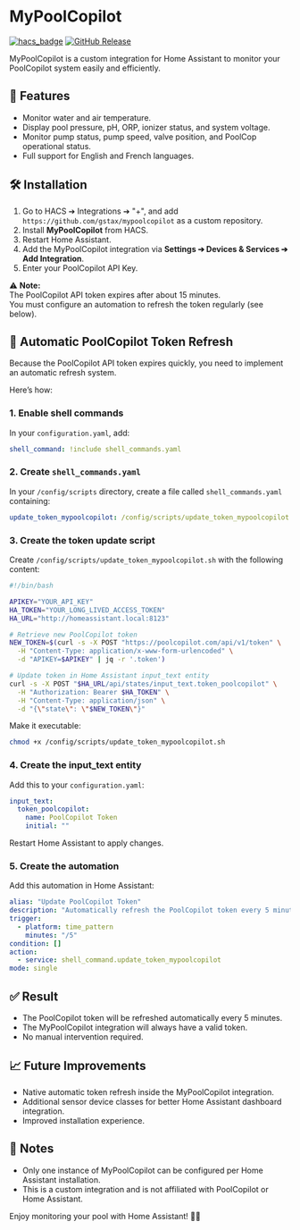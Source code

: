 # MyPoolCopilot

[![hacs_badge](https://img.shields.io/badge/HACS-Custom-orange.svg)](https://hacs.xyz/) [![GitHub Release](https://img.shields.io/github/v/release/gstax/mypoolcopilot)](https://github.com/gstax/mypoolcopilot/releases)

MyPoolCopilot is a custom integration for Home Assistant to monitor your PoolCopilot system easily and efficiently.

## 🚀 Features

- Monitor water and air temperature.
- Display pool pressure, pH, ORP, ionizer status, and system voltage.
- Monitor pump status, pump speed, valve position, and PoolCop operational status.
- Full support for English and French languages.

## 🛠 Installation

1. Go to HACS ➔ Integrations ➔ "+", and add `https://github.com/gstax/mypoolcopilot` as a custom repository.
2. Install **MyPoolCopilot** from HACS.
3. Restart Home Assistant.
4. Add the MyPoolCopilot integration via **Settings ➔ Devices & Services ➔ Add Integration**.
5. Enter your PoolCopilot API Key.

⚠️ **Note:**  
The PoolCopilot API token expires after about 15 minutes.  
You must configure an automation to refresh the token regularly (see below).

## 🧩 Automatic PoolCopilot Token Refresh

Because the PoolCopilot API token expires quickly, you need to implement an automatic refresh system.

Here’s how:

### 1. Enable shell commands

In your `configuration.yaml`, add:

```yaml
shell_command: !include shell_commands.yaml
```

### 2. Create `shell_commands.yaml`

In your `/config/scripts` directory, create a file called `shell_commands.yaml` containing:

```yaml
update_token_mypoolcopilot: /config/scripts/update_token_mypoolcopilot.sh
```

### 3. Create the token update script

Create `/config/scripts/update_token_mypoolcopilot.sh` with the following content:

```bash
#!/bin/bash

APIKEY="YOUR_API_KEY"
HA_TOKEN="YOUR_LONG_LIVED_ACCESS_TOKEN"
HA_URL="http://homeassistant.local:8123"

# Retrieve new PoolCopilot token
NEW_TOKEN=$(curl -s -X POST "https://poolcopilot.com/api/v1/token" \
  -H "Content-Type: application/x-www-form-urlencoded" \
  -d "APIKEY=$APIKEY" | jq -r '.token')

# Update token in Home Assistant input_text entity
curl -s -X POST "$HA_URL/api/states/input_text.token_poolcopilot" \
  -H "Authorization: Bearer $HA_TOKEN" \
  -H "Content-Type: application/json" \
  -d "{\"state\": \"$NEW_TOKEN\"}"
```

Make it executable:

```bash
chmod +x /config/scripts/update_token_mypoolcopilot.sh
```

### 4. Create the input_text entity

Add this to your `configuration.yaml`:

```yaml
input_text:
  token_poolcopilot:
    name: PoolCopilot Token
    initial: ""
```

Restart Home Assistant to apply changes.

### 5. Create the automation

Add this automation in Home Assistant:

```yaml
alias: "Update PoolCopilot Token"
description: "Automatically refresh the PoolCopilot token every 5 minutes."
trigger:
  - platform: time_pattern
    minutes: "/5"
condition: []
action:
  - service: shell_command.update_token_mypoolcopilot
mode: single
```

## ✅ Result

- The PoolCopilot token will be refreshed automatically every 5 minutes.
- The MyPoolCopilot integration will always have a valid token.
- No manual intervention required.

## 📈 Future Improvements

- Native automatic token refresh inside the MyPoolCopilot integration.
- Additional sensor device classes for better Home Assistant dashboard integration.
- Improved installation experience.

## 📢 Notes

- Only one instance of MyPoolCopilot can be configured per Home Assistant installation.
- This is a custom integration and is not affiliated with PoolCopilot or Home Assistant.

Enjoy monitoring your pool with Home Assistant! 🏊‍♂️

